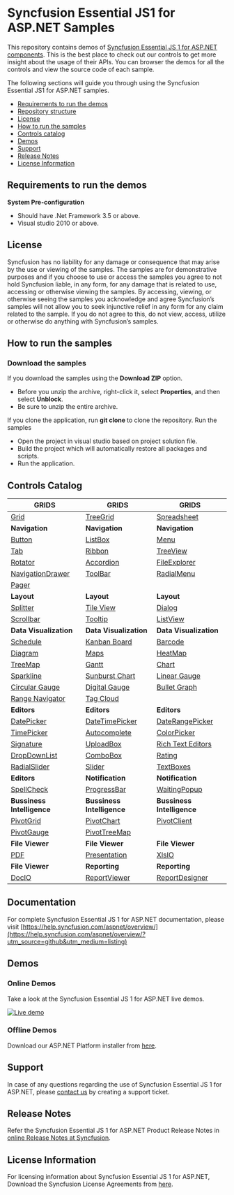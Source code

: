 # Syncfusion Essential JS1 for ASP.NET Samples

This repository contains demos of [Syncfusion Essential JS 1 for ASP.NET components](https://www.syncfusion.com/products/jquery/aspnet). This is the best place to check out our controls to get more insight about the usage of their APIs. You can browser the demos for all the controls and view the source code of each sample.

The following sections will guide you through using the Syncfusion Essential JS1 for ASP.NET samples.

* [Requirements to run the demos](#requirements-to-run-the-demos)
* [Repository structure](#repository-structure)
* [License](#license)
* [How to run the samples](#how-to-run-the-samples)
* [Controls catalog](#controls-catalog)
* [Demos](#demos)
* [Support](#support)
* [Release Notes](#release-notes)
* [License Information](#license-information)

## Requirements to run the demos

**System Pre-configuration**

* Should have .Net Framework 3.5 or above.
* Visual studio 2010 or above.

## License

Syncfusion has no liability for any damage or consequence that may arise by the use or viewing of the samples. The samples are for demonstrative purposes and if you choose to use or access the samples you agree to not hold Syncfusion liable, in any form, for any damage that is related to use, accessing or otherwise viewing the samples. By accessing, viewing, or otherwise seeing the samples you acknowledge and agree Syncfusion’s samples will not allow you to seek injunctive relief in any form for any claim related to the sample. If you do not agree to this, do not view, access, utilize or otherwise do anything with Syncfusion’s samples.

## How to run the samples

### Download the samples

If you download the samples using the **Download ZIP** option.

* Before you unzip the archive, right-click it, select **Properties**, and then select **Unblock**.
* Be sure to unzip the entire archive.

If you clone the application, run **git clone <repository-url>** to clone the repository.
Run the samples

* Open the project in visual studio based on project solution file.
* Build the project which will automatically restore all packages and scripts.
* Run the application.

## Controls Catalog

| <b>GRIDS<b> | <b>GRIDS<b> | <b>GRIDS<b> |
| ------------- | --------------- | ----------- |
|[Grid](https://asp.syncfusion.com/demos/web/grid/defaultfunctionalities.aspx?utm_source=github&utm_medium=listing)|[TreeGrid](https://asp.syncfusion.com/demos/web/treegrid/treegriddefault.aspx?utm_source=github&utm_medium=listing)|[Spreadsheet](https://asp.syncfusion.com/demos/web/spreadsheet/defaultfunctionalities.aspx?utm_source=github&utm_medium=listing)|
| <b>Navigation<b> | <b>Navigation<b> | <b>Navigation<b> |
|[Button](https://asp.syncfusion.com/demos/web/buttons/defaultfunctionalities.aspx?utm_source=github&utm_medium=listing)|[ListBox](https://asp.syncfusion.com/demos/web/listbox/defaultfunctionalities.aspx?utm_source=github&utm_medium=listing)|[Menu](https://asp.syncfusion.com/demos/web/menu/defaultfunctionalities.aspx?utm_source=github&utm_medium=listing)|
|[Tab](https://asp.syncfusion.com/demos/web/tab/defaultfunctionalities.aspx?utm_source=github&utm_medium=listing)|[Ribbon](https://asp.syncfusion.com/demos/web/ribbon/defaultfunctionalities.aspx?utm_source=github&utm_medium=listing)|[TreeView](https://asp.syncfusion.com/demos/web/treeview/defaultfunctionalities.aspx?utm_source=github&utm_medium=listing)|
|[Rotator](https://asp.syncfusion.com/demos/web/rotator/defaultfunctionalities.aspx?utm_source=github&utm_medium=listing)|[Accordion](https://asp.syncfusion.com/demos/web/accordion/defaultfunctionalities.aspx?utm_source=github&utm_medium=listing)|[FileExplorer](https://asp.syncfusion.com/demos/web/fileexplorer/defaultfunctionalities.aspx?utm_source=github&utm_medium=listing)|
|[NavigationDrawer](https://asp.syncfusion.com/demos/web/navigationdrawer/defaultfunctionalities.aspx?utm_source=github&utm_medium=listing)|[ToolBar](https://asp.syncfusion.com/demos/web/toolbar/defaultfunctionalities.aspx?utm_source=github&utm_medium=listing)|[RadialMenu](https://asp.syncfusion.com/demos/web/radialmenu/defaultfunctionalities.aspx?utm_source=github&utm_medium=listing)|
|[Pager](https://asp.syncfusion.com/demos/web/pager/defaultfunctionalities.aspx?utm_source=github&utm_medium=listing)|
|<b>Layout</b>|<b>Layout</b>|<b>Layout</b> |
|[Splitter](https://asp.syncfusion.com/demos/web/splitter/defaultfunctionalities.aspx?utm_source=github&utm_medium=listing)|[Tile View](https://asp.syncfusion.com/demos/web/tileview/defaultfunctionalities.aspx?utm_source=github&utm_medium=listing)|[Dialog](https://asp.syncfusion.com/demos/web/dialog/defaultfunctionalities.aspx?utm_source=github&utm_medium=listing)|
|[Scrollbar](https://asp.syncfusion.com/demos/web/scrollbar/defaultfunctionalities.aspx?utm_source=github&utm_medium=listing)|[Tooltip](https://asp.syncfusion.com/demos/web/tooltip/defaultfunctionalities.aspx?utm_source=github&utm_medium=listing)|[ListView](https://asp.syncfusion.com/demos/web/listview/defaultfunctionalities.aspx?utm_source=github&utm_medium=listing)|
|<b>Data Visualization</b>|<b>Data Visualization</b>|<b>Data Visualization</b> |
|[Schedule](https://asp.syncfusion.com/demos/web/schedule/default.aspx?utm_source=github&utm_medium=listing)|[Kanban Board](https://asp.syncfusion.com/demos/web/kanbanboard/defaultfunctionalities.aspx?utm_source=github&utm_medium=listing)|[Barcode](https://asp.syncfusion.com/demos/web/barcode/defaultfunctionalities.aspx?utm_source=github&utm_medium=listing)|
|[Diagram](https://asp.syncfusion.com/demos/web/diagram/flowdiagram.aspx?utm_source=github&utm_medium=listing)|[Maps](https://asp.syncfusion.com/demos/web/maps/datamarkers.aspx?utm_source=github&utm_medium=listing)|[HeatMap](https://asp.syncfusion.com/demos/web/heatmap/cellmapbinding.aspx?utm_source=github&utm_medium=listing)|
|[TreeMap](https://asp.syncfusion.com/demos/web/treemap/customization.aspx?utm_source=github&utm_medium=listing)|[Gantt](https://asp.syncfusion.com/demos/web/gantt/default.aspx?utm_source=github&utm_medium=listing)|[Chart](https://asp.syncfusion.com/demos/web/chart/defaultfunctionalities.aspx?utm_source=github&utm_medium=listing)|
|[Sparkline](https://asp.syncfusion.com/demos/web/sparkline/default.aspx?utm_source=github&utm_medium=listing)|[Sunburst Chart](https://asp.syncfusion.com/demos/web/sunburstchart/default.aspx?utm_source=github&utm_medium=listing)|[Linear Gauge](https://asp.syncfusion.com/demos/web/lineargauge/default.aspx?utm_source=github&utm_medium=listing)|
|[Circular Gauge](https://asp.syncfusion.com/demos/web/circulargauge/default.aspx?utm_source=github&utm_medium=listing)|[Digital Gauge](https://asp.syncfusion.com/demos/web/digitalgauge/default.aspx?utm_source=github&utm_medium=listing)|[Bullet Graph](https://asp.syncfusion.com/demos/web/bulletgraph/default.aspx?utm_source=github&utm_medium=listing)|
|[Range Navigator](https://asp.syncfusion.com/demos/web/rangenavigator/default.aspx?utm_source=github&utm_medium=listing)|[Tag Cloud](https://asp.syncfusion.com/demos/web/tagcloud/defaultfunctionalities.aspx?utm_source=github&utm_medium=listing)| |
|<b>Editors</b>|<b>Editors</b>|<b>Editors</b> |
|[DatePicker](https://asp.syncfusion.com/demos/web/datepicker/defaultfunctionalities.aspx?utm_source=github&utm_medium=listing)|[DateTimePicker](https://asp.syncfusion.com/demos/web/datetimepicker/defaultfunctionalities.aspx?utm_source=github&utm_medium=listing)|[DateRangePicker](https://asp.syncfusion.com/demos/web/daterangepicker/defaultfunctionalities.aspx?utm_source=github&utm_medium=listing)|
|[TimePicker](https://asp.syncfusion.com/demos/web/timepicker/defaultfunctionalities.aspx?utm_source=github&utm_medium=listing)|[Autocomplete](https://asp.syncfusion.com/demos/web/autocomplete/defaultfunctionalities.aspx?utm_source=github&utm_medium=listing)|[ColorPicker](https://asp.syncfusion.com/demos/web/colorpicker/defaultfunctionalities.aspx?utm_source=github&utm_medium=listing)|
|[Signature](https://asp.syncfusion.com/demos/web/signature/defaultfunctionalities.aspx?utm_source=github&utm_medium=listing)|[UploadBox](https://asp.syncfusion.com/demos/web/uploadbox/defaultfunctionalities.aspx?utm_source=github&utm_medium=listing)|[Rich Text Editors](https://asp.syncfusion.com/demos/web/richtexteditor/defaultfunctionalities.aspx?utm_source=github&utm_medium=listing)|
|[DropDownList](https://asp.syncfusion.com/demos/web/dropdownlist/defaultfunctionalities.aspx?utm_source=github&utm_medium=listing)|[ComboBox](https://asp.syncfusion.com/demos/web/combobox/defaultfunctionalities.aspx?utm_source=github&utm_medium=listing)|[Rating](https://asp.syncfusion.com/demos/web/rating/defaultfunctionalities.aspx?utm_source=github&utm_medium=listing)|
|[RadialSlider](https://asp.syncfusion.com/demos/web/radialslider/defaultfunctionalities.aspx?utm_source=github&utm_medium=listing)|[Slider](https://asp.syncfusion.com/demos/web/slider/defaultfunctionalities.aspx?utm_source=github&utm_medium=listing)|[TextBoxes](https://asp.syncfusion.com/demos/web/textboxes/defaultfunctionalities.aspx?utm_source=github&utm_medium=listing)|
|<b>Editors</b>|<b>Notification</b>|<b>Notification</b> |
|[SpellCheck](https://asp.syncfusion.com/demos/web/spellcheck/defaultfunctionalities.aspx?utm_source=github&utm_medium=listing)|[ProgressBar](https://asp.syncfusion.com/demos/web/progressbar/defaultfunctionalities.aspx?utm_source=github&utm_medium=listing)|[WaitingPopup](https://asp.syncfusion.com/demos/web/waitingpopup/defaultfunctionalities.aspx?utm_source=github&utm_medium=listing)|
|<b>Bussiness Intelligence</b>|<b>Bussiness Intelligence</b>|<b>Bussiness Intelligence</b> |
|[PivotGrid](https://asp.syncfusion.com/demos/web/pivotgrid/relationaldefault.aspx?utm_source=github&utm_medium=listing)|[PivotChart](https://asp.syncfusion.com/demos/web/pivotchart/relationaldefault.aspx?utm_source=github&utm_medium=listing)|[PivotClient](https://asp.syncfusion.com/demos/web/pivotclient/relationaldefault.aspx?utm_source=github&utm_medium=listing)|
|[PivotGauge](https://asp.syncfusion.com/demos/web/pivotgauge/relationaldefault.aspx?utm_source=github&utm_medium=listing)|[PivotTreeMap](https://asp.syncfusion.com/demos/web/pivottreemap/default.aspx?utm_source=github&utm_medium=listing)||
|<b>File Viewer</b>|<b>File Viewer</b>|<b>File Viewer</b>|
|[PDF](https://asp.syncfusion.com/demos/web/pdf/jobapplication.aspx?utm_source=github&utm_medium=listing)|[Presentation](https://asp.syncfusion.com/demos/web/presentation/defaultfunctionality.aspx?utm_source=github&utm_medium=listing)|[XlsIO](https://asp.syncfusion.com/demos/web/xlsio/defaultfunctionalities.aspx?utm_source=github&utm_medium=listing)|
|<b>File Viewer</b>|<b>Reporting</b>|<b>Reporting</b> |
|[DocIO](https://asp.syncfusion.com/demos/web/docio/defaultfunctionalities.aspx?utm_source=github&utm_medium=listing)|[ReportViewer](https://asp.syncfusion.com/demos/web/reportviewer/salesdashboard.aspx?utm_source=github&utm_medium=listing) |[ReportDesigner](https://asp.syncfusion.com/demos/web/reportdesigner/defaultfunctionalities.aspx?utm_source=github&utm_medium=listing)|

## Documentation

For complete Syncfusion Essential JS 1 for ASP.NET documentation, please visit [https://help.syncfusion.com/aspnet/overview/](https://help.syncfusion.com/aspnet/overview/?utm_source=github&utm_medium=listing)

## Demos

### Online Demos

Take a look at the Syncfusion Essential JS 1 for ASP.NET live demos.

[![Live demo](http://dabuttonfactory.com/button.png?t=Live+demo&f=Calibri-Bold&ts=24&tc=fff&tshs=1&tshc=000&hp=20&vp=8&c=5&bgt=gradient&bgc=3d85c6&ebgc=073763)](https://asp.syncfusion.com/demos/web/?utm_source=github&utm_medium=listing)

### Offline Demos

Download our ASP.NET Platform installer from [here](https://www.syncfusion.com/downloads/aspnet/?utm_source=github&utm_medium=listing).

## Support

In case of any questions regarding the use of Syncfusion Essential JS 1 for ASP.NET, please [contact us](https://www.syncfusion.com/support/?utm_source=github&utm_medium=listing) by creating a support ticket.

## Release Notes

Refer the Syncfusion Essential JS 1 for ASP.NET Product Release Notes in [online Release Notes at Syncfusion](https://help.syncfusion.com/aspnet/release-notes/?utm_source=github&utm_medium=listing).

## License Information

For licensing information about Syncfusion Essential JS 1 for ASP.NET, Download the Syncfusion License Agreements from [here](https://www.syncfusion.com/content/downloads/syncfusion_license.pdf).

